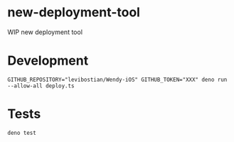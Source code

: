 # new-deployment-tool
WIP new deployment tool

# Development 

`GITHUB_REPOSITORY="levibostian/Wendy-iOS" GITHUB_TOKEN="XXX" deno run --allow-all deploy.ts`

# Tests 

`deno test`